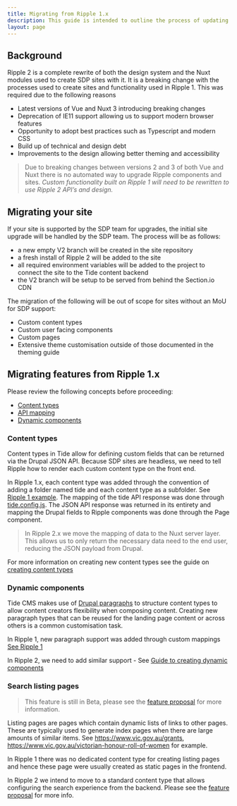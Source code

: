 ```yaml
---
title: Migrating from Ripple 1.x
description: This guide is intended to outline the process of updating SDP sites using Ripple 1.x to Ripple 2. It is intended for developers tasked with porting Ripple 1 sites and features to Ripple 2. 
layout: page
---
```



## Background

Ripple 2 is a complete rewrite of both the design system and the Nuxt modules used to create SDP sites with it. It is a breaking change with the processes used to create sites and functionality used in Ripple 1. This was required due to the following reasons 

- Latest versions of Vue and Nuxt 3 introducing breaking changes
- Deprecation of IE11 support allowing us to support modern browser features
- Opportunity to adopt best practices such as Typescript and modern CSS
- Build up of technical and design debt
- Improvements to the design allowing better theming and accessibility

> Due to breaking changes between versions 2 and 3 of both Vue and Nuxt there is no automated way to upgrade Ripple components and sites. 
> _Custom functionality built on Ripple 1 will need to be rewritten to use Ripple 2 API’s and design._

## Migrating your site

If your site is supported by the SDP team for upgrades, the initial site upgrade will be handled by the SDP team. The process will be as follows:

- a new empty V2 branch will be created in the site repository
- a fresh install of Ripple 2 will be added to the site
- all required environment variables will be added to the project to connect the site to the Tide content backend
- the V2 branch will be setup to be served from behind the Section.io CDN

The migration of the following will be out of scope for sites without an MoU for SDP support:

- Custom content types
- Custom user facing components
- Custom pages
- Extensive theme customisation outside of those documented in the theming guide

## Migrating features from Ripple 1.x

Please review the following concepts before proceeding:

- [Content types](/framework/key-concepts/content-types)
- [API mapping](/framework/key-concepts/API-endpoints)
- [Dynamic components](/framework/key-concepts/dynamic-components)

### Content types

Content types in Tide allow for defining custom fields that can be returned via the Drupal JSON API. Because SDP sites are headless, we need to tell Ripple how to render each custom content type on the front end.

In Ripple 1.x, each content type was added through the convention of adding a folder named tide and each content type as a subfolder. See [Ripple 1 example](https://github.com/dpc-sdp/ripple/tree/develop/examples/basic-examples/tide/modules/example-content-type).
The mapping of the tide API response was done through [tide.config.js](https://github.com/dpc-sdp/ripple/blob/develop/packages/ripple-nuxt-tide/modules/news/tide.config.j). The JSON API response was returned in its entirety and mapping the Drupal fields to Ripple components was done through the Page component.

> In Ripple 2.x we move the mapping of data to the Nuxt server layer. This allows us to only return the necessary data need to the end user, reducing the JSON payload from Drupal. 

For more information on creating new content types see the guide on [creating content types](4.creating-content-types.md)

### Dynamic components

Tide CMS makes use of [Drupal paragraphs](https://www.drupal.org/project/paragraphs) to structure content types to allow content creators flexibility when composing content. Creating new paragraph types that can be reused for the landing page content or across others is a common customisation task. 

In Ripple 1, new paragraph support was added through custom mappings [See Ripple 1](https://github.com/dpc-sdp/ripple/blob/develop/examples/basic-examples/tide/modules/example-override-mapping/tide.config.js) 

In Ripple 2, we need to add similar support - See [Guide to creating dynamic components](5.dynamic-components.md)

### Search listing pages

> This feature is still in Beta, please see the [feature proposal](https://github.com/dpc-sdp/ripple-framework/discussions/660) for more information.

Listing pages are pages which contain dynamic lists of links to other pages. These are typically used to generate index pages when there are large amounts of similar items. See https://www.vic.gov.au/grants, https://www.vic.gov.au/victorian-honour-roll-of-women for example.

In Ripple 1 there was no dedicated content type for creating listing pages and hence these page were usually created as static pages in the frontend. 

In Ripple 2 we intend to move to a standard content type that allows configuring the search experience from the backend. Please see the [feature proposal](https://github.com/dpc-sdp/ripple-framework/discussions/660) for more info.

